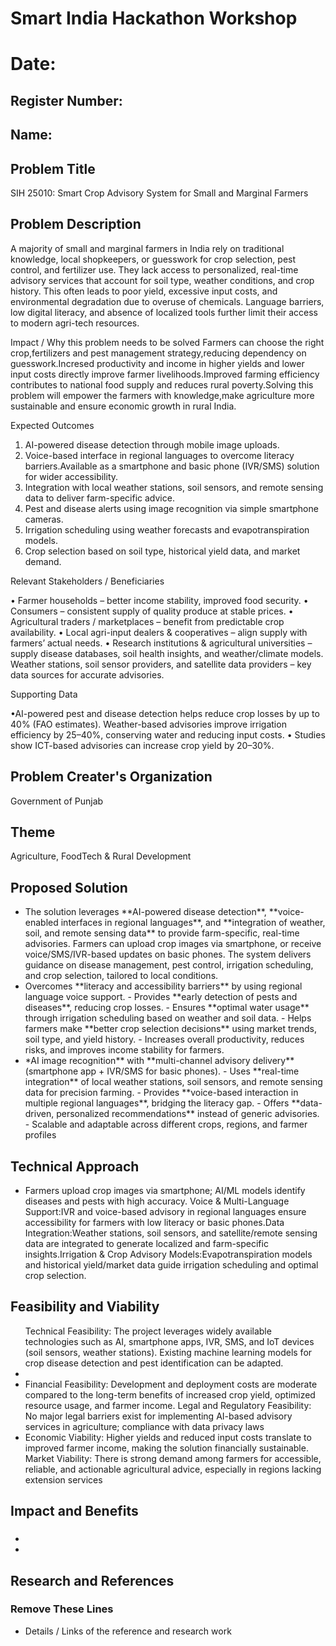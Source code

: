 # Smart India Hackathon Workshop
# Date:
## Register Number:
## Name:
## Problem Title
SIH 25010: Smart Crop Advisory System for Small and Marginal Farmers
## Problem Description
A majority of small and marginal farmers in India rely on traditional knowledge, local shopkeepers, or guesswork for crop selection, pest control, and fertilizer use. They lack access to personalized, real-time advisory services that account for soil type, weather conditions, and crop history. This often leads to poor yield, excessive input costs, and environmental degradation due to overuse of chemicals. Language barriers, low digital literacy, and absence of localized tools further limit their access to modern agri-tech resources.

Impact / Why this problem needs to be solved
     Farmers can choose the right crop,fertilizers and pest management strategy,reducing dependency on guesswork.Incresed productivity and income in higher yields and lower input costs directly improve farmer livelihoods.Improved farming efficiency contributes to national food supply and reduces rural poverty.Solving this problem will empower the farmers with knowledge,make agriculture more sustainable and ensure economic growth in rural India.

Expected Outcomes

1. AI-powered disease detection through mobile image uploads.
2. Voice-based interface in regional languages to overcome literacy barriers.Available as a smartphone and basic phone (IVR/SMS) solution for wider accessibility.
3. Integration with local weather stations, soil sensors, and remote sensing data to deliver farm-specific advice.
4. Pest and disease alerts using image recognition via simple smartphone cameras.
5. Irrigation scheduling using weather forecasts and evapotranspiration models.
6. Crop selection based on soil type, historical yield data, and market demand.

Relevant Stakeholders / Beneficiaries

• Farmer households – better income stability, improved food security.
• Consumers – consistent supply of quality produce at stable prices.
• Agricultural traders / marketplaces – benefit from predictable crop availability. 
• Local agri-input dealers & cooperatives – align supply with farmers’ actual needs.
• Research institutions & agricultural universities – supply disease databases, soil health insights, and weather/climate models.
Weather stations, soil sensor providers, and satellite data providers – key data sources for accurate advisories.

Supporting Data

•AI-powered pest and disease detection helps reduce crop losses by up to 40% (FAO estimates).
Weather-based advisories improve irrigation efficiency by 25–40%, conserving water and reducing input costs.
• Studies show ICT-based advisories can increase crop yield by 20–30%.

## Problem Creater's Organization
Government of Punjab

## Theme
Agriculture, FoodTech & Rural Development

## Proposed Solution
<ul><li>The solution leverages **AI-powered disease detection**, **voice-enabled interfaces in regional languages**, and **integration of weather, soil, and remote sensing data** to provide farm-specific, real-time advisories. Farmers can upload crop images via smartphone, or receive voice/SMS/IVR-based updates on basic phones. The system delivers guidance on disease management, pest control, irrigation scheduling, and crop selection, tailored to local conditions.</li>
<li>Overcomes **literacy and accessibility barriers** by using regional language voice support. - Provides **early detection of pests and diseases**, reducing crop losses. - Ensures **optimal water usage** through irrigation scheduling based on weather and soil data. - Helps farmers make **better crop selection decisions** using market trends, soil type, and yield history. - Increases overall productivity, reduces risks, and improves income stability for farmers.</li>
<li>*AI image recognition** with **multi-channel advisory delivery** (smartphone app + IVR/SMS for basic phones). - Uses **real-time integration** of local weather stations, soil sensors, and remote sensing data for precision farming. - Provides **voice-based interaction in multiple regional languages**, bridging the literacy gap. - Offers **data-driven, personalized recommendations** instead of generic advisories. - Scalable and adaptable across different crops, regions, and farmer profiles</li></ul>

## Technical Approach
<ul><li>Farmers upload crop images via smartphone; AI/ML models identify diseases and pests with high accuracy.
Voice & Multi-Language Support:IVR and voice-based advisory in regional languages ensure accessibility for farmers with low literacy or basic phones.Data Integration:Weather stations, soil sensors, and satellite/remote sensing data are integrated to generate localized and farm-specific insights.Irrigation & Crop Advisory Models:Evapotranspiration models and historical yield/market data guide irrigation scheduling and optimal crop selection.
</li></ul>

## Feasibility and Viability
<ul>Technical Feasibility: The project leverages widely available technologies such as AI, smartphone apps, IVR, SMS, and IoT devices (soil sensors, weather stations). Existing machine learning models for crop disease detection and pest identification can be adapted.<li></li>
<li>Financial Feasibility: Development and deployment costs are moderate compared to the long-term benefits of increased crop yield, optimized resource usage, and farmer income.
Legal and Regulatory Feasibility: No major legal barriers exist for implementing AI-based advisory services in agriculture; compliance with data privacy laws </li>
<li>Economic Viability: Higher yields and reduced input costs translate to improved farmer income, making the solution financially sustainable.
Market Viability: There is strong demand among farmers for accessible, reliable, and actionable agricultural advice, especially in regions lacking extension services</li></ul>

## Impact and Benefits
<h3></h3>
<ul><li></li>
<li></li></ul>

## Research and References
<h3>Remove These Lines</h3>
<ul><li>Details / Links of the reference and research work</li></ul>
